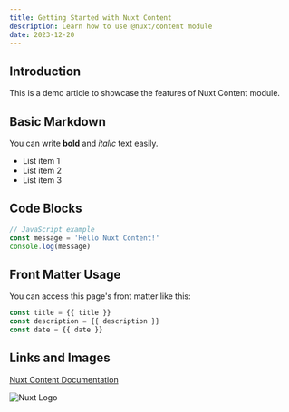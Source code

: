 ```yaml
---
title: Getting Started with Nuxt Content
description: Learn how to use @nuxt/content module
date: 2023-12-20
---
```


## Introduction

This is a demo article to showcase the features of Nuxt Content module.

## Basic Markdown

You can write **bold** and *italic* text easily.

- List item 1
- List item 2
- List item 3

## Code Blocks

```js
// JavaScript example
const message = 'Hello Nuxt Content!'
console.log(message)
```



<!-- Vue component example -->
<template>
  <div>
    <h1>{{ title }}</h1>
    <p>{{ description }}</p>
  </div>
</template>

<script>
export default {
  data() {
    return {
      title: 'My Page',
      description: 'Welcome to my page'
    }
  }
}
</script>


## Front Matter Usage

You can access this page's front matter like this:

```js
const title = {{ title }}
const description = {{ description }}
const date = {{ date }}
```


## Links and Images

[Nuxt Content Documentation](https://content.nuxtjs.org)

![Nuxt Logo](https://nuxt.com/assets/design-kit/logo/icon-green.svg)
